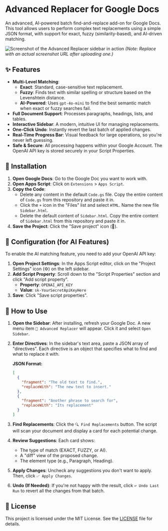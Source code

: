 # Advanced Replacer for Google Docs

An advanced, AI-powered batch find-and-replace add-on for Google Docs. This tool allows users to perform complex text replacements using a simple JSON format, with support for exact, fuzzy (similarity-based), and AI-driven matching.

![Screenshot of the Advanced Replacer sidebar in action](https://i.imgur.com/your-screenshot.png) 
*(Note: Replace with an actual screenshot URL after uploading one.)*

## ✨ Features

- **Multi-Level Matching**:
  - **Exact**: Standard, case-sensitive text replacement.
  - **Fuzzy**: Finds text with similar spelling or structure based on the Levenshtein distance.
  - **AI-Powered**: Uses `gpt-4o-mini` to find the best semantic match when exact or fuzzy searches fail.
- **Full Document Support**: Processes paragraphs, headings, lists, and tables.
- **Interactive Sidebar**: A modern, intuitive UI for managing replacements.
- **One-Click Undo**: Instantly revert the last batch of applied changes.
- **Real-Time Progress Bar**: Visual feedback for large operations, so you're never left guessing.
- **Safe & Secure**: All processing happens within your Google Account. The OpenAI API key is stored securely in your Script Properties.

## 🚀 Installation

1.  **Open Google Docs**: Go to the Google Doc you want to work with.
2.  **Open Apps Script**: Click on `Extensions` > `Apps Script`.
3.  **Copy the Code**:
    -   Delete any content in the default `Code.gs` file. Copy the entire content of `Code.gs` from this repository and paste it in.
    -   Click the `+` icon in the "Files" list and select `HTML`. Name the new file `Sidebar.html`.
    -   Delete the default content of `Sidebar.html`. Copy the entire content of `Sidebar.html` from this repository and paste it in.
4.  **Save the Project**: Click the "Save project" icon (💾).

## 🔧 Configuration (for AI Features)

To enable the AI matching feature, you need to add your OpenAI API key:

1.  **Open Project Settings**: In the Apps Script editor, click on the "Project Settings" icon (⚙️) on the left sidebar.
2.  **Add Script Property**: Scroll down to the "Script Properties" section and click "Add script property".
    -   **Property**: `OPENAI_API_KEY`
    -   **Value**: `sk-YourSecretApiKeyHere`
3.  **Save**: Click "Save script properties".

## 📖 How to Use

1.  **Open the Sidebar**: After installing, refresh your Google Doc. A new menu item `🚀 Advanced Replacer` will appear. Click it and select `Open Sidebar`.
2.  **Enter Directives**: In the sidebar's text area, paste a JSON array of "directives". Each directive is an object that specifies what to find and what to replace it with.

    **JSON Format:**
    ```json
    [
      {
        "fragment": "The old text to find.",
        "replaceWith": "The new text to insert."
      },
      {
        "fragment": "Another phrase to search for",
        "replaceWith": "Its replacement"
      }
    ]
    ```

3.  **Find Replacements**: Click the `🔍 Find Replacements` button. The script will scan your document and display a card for each potential change.
4.  **Review Suggestions**: Each card shows:
    -   The type of match (EXACT, FUZZY, or AI).
    -   A "diff" view of the proposed change.
    -   The element type (e.g., Paragraph, Heading).
5.  **Apply Changes**: Uncheck any suggestions you don't want to apply. Then, click `✅ Apply Changes`.
6.  **Undo (If Needed)**: If you're not happy with the result, click `↩️ Undo Last Run` to revert all the changes from that batch.

## 📜 License

This project is licensed under the MIT License. See the [LICENSE](LICENSE) file for details. 